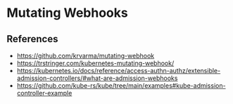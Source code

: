 # Mutating Webhooks

## References

- <https://github.com/krvarma/mutating-webhook>
- <https://trstringer.com/kubernetes-mutating-webhook/>
- <https://kubernetes.io/docs/reference/access-authn-authz/extensible-admission-controllers/#what-are-admission-webhooks>
- <https://github.com/kube-rs/kube/tree/main/examples#kube-admission-controller-example>
